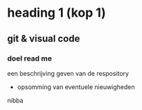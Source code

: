 # heading 1 (kop 1)

## git & visual code

### doel read me 

een beschrijving geven van de respository

* opsomming van eventuele nieuwigheden


nibba